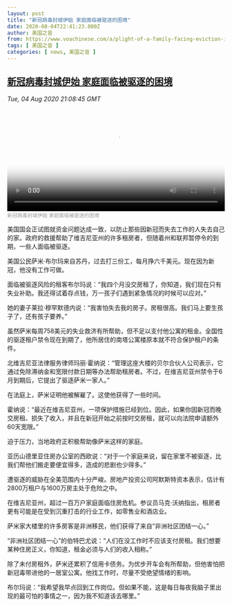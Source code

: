 ```yaml
---
layout: post
title: "新冠病毒封城伊始 家庭面临被驱逐的困境"
date: 2020-08-04T22:41:23.000Z
author: 美国之音
from: https://www.voachinese.com/a/plight-of-a-family-facing-eviction-in-wake-of-coronavirus-lockdown-20200804/5530576.html
tags: [ 美国之音 ]
categories: [ news, 美国之音 ]
---
```

<!--1596580883000-->
[新冠病毒封城伊始 家庭面临被驱逐的困境](https://www.voachinese.com/a/plight-of-a-family-facing-eviction-in-wake-of-coronavirus-lockdown-20200804/5530576.html)
------

<div>
<div><i>Tue, 04 Aug 2020 21:08:45 GMT</i></div><video poster="https://images.weserv.nl?url=gdb.voanews.com/536addfe-8431-4a55-b9af-0977de1ac6ce_tv_r1_s_w900.jpg" src="https://av.voanews.com/Videoroot/Pangeavideo/2020/08/5/53/536addfe-8431-4a55-b9af-0977de1ac6ce_240p.mp4" style="width:100%" controls></video><div><small style="color: #999;">新冠病毒封城伊始 家庭面临被驱逐的困境</small></div><p>美国国会正试图就资金问题达成一致，以防止那些因新冠而失去工作的人失去自己的家。政府的救援帮助了维吉尼亚州的许多租房者，但随着州和联邦暂停令的到期，一些人面临被驱逐。</p><p>美国公民萨米·布尔玛来自苏丹，过去打三份工，每月挣六千美元。现在因为新冠，他没有工作可做。</p><p>面临被驱逐风险的租客布尔玛说：“我四个月没交房租了，你知道，我们现在只有失业补助。我还得试着存点钱，万一孩子们遇到紧急情况的时候可以应对。”</p><p>她的妻子莱拉·穆罕默德内说：“我害怕失去我的房子。房租很高。我们马上要生孩子了，还有孩子要养。”</p><p>虽然萨米每周758美元的失业救济有所帮助，但不足以支付他公寓的租金。全国性的驱逐租户禁令现在到期了，他所居住的南塔公寓楼原本就不符合保护租户的条件。</p><p>北维吉尼亚法律服务律师玛丽·霍纳说：“管理这座大楼的贝尔合伙人公司表示，它通过免除滞纳金和宽限付款日期等办法帮助租房者。不过，在维吉尼亚州禁令于6月到期后，它提出了驱逐萨米一家人。”</p><p>在法庭上，萨米证明他被解雇了。这使他获得了一些时间。</p><p>霍纳说：“最近在维吉尼亚州，一项保护措施已经到位。因此，如果你因新冠而晚交房租、损失了收入，并且在新冠开始之前按时交房租，就可以向法院申请额外60天宽限。”</p><p>迫于压力，当地政府正积极帮助像萨米这样的家庭。</p><p>亚历山德里亚住房办公室的西欧说：“对于一个家庭来说，留在家里不被驱逐，比我们帮他们搬走要便宜得多，造成的悲剧也少得多。”</p><p>遭驱逐的威胁在全美范围内十分严峻。房地产投资公司阿默斯特资本表示，估计有2800万租户与1600万房主处于危险之中。</p><p>在维吉尼亚州，超过一百万户家庭面临住房危机。参议员马克·沃纳指出，租房者更有可能是在受到沉重打击的行业工作，如零售业和酒店业。</p><p>萨米家大楼里的许多房客是非洲移民，他们获得了来自“非洲社区团结一心。”</p><p>“非洲社区团结一心”的伯特巴尤说：“人们在没工作时不应该支付房租。我们想要某种住房正义，你知道，租金必须与人们的收入相称。”</p><p>除了未付房租外，萨米还累积了信用卡债务。为优步开车会有所帮助，但他害怕把新冠毒带进他的一居室公寓。他找工作时，尽量不受绝望情绪的影响。</p><p>布尔玛说：“我希望我早点回到工作岗位。但如果不能，这是每日每夜我脑子里出现的最可怕的事情之一，因为我不知道该去哪里。”</p>
</div>
